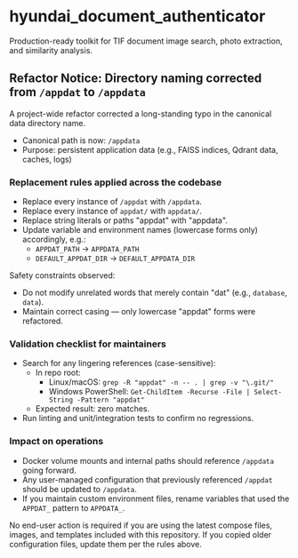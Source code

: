 # hyundai_document_authenticator

Production-ready toolkit for TIF document image search, photo extraction, and similarity analysis.

## Refactor Notice: Directory naming corrected from `/appdat` to `/appdata`

A project-wide refactor corrected a long-standing typo in the canonical data directory name.

- Canonical path is now: `/appdata`
- Purpose: persistent application data (e.g., FAISS indices, Qdrant data, caches, logs)

### Replacement rules applied across the codebase

- Replace every instance of `/appdat` with `/appdata`.
- Replace every instance of `appdat/` with `appdata/`.
- Replace string literals or paths "appdat" with "appdata".
- Update variable and environment names (lowercase forms only) accordingly, e.g.:
  - `APPDAT_PATH` → `APPDATA_PATH`
  - `DEFAULT_APPDAT_DIR` → `DEFAULT_APPDATA_DIR`

Safety constraints observed:
- Do not modify unrelated words that merely contain "dat" (e.g., `database`, `data`).
- Maintain correct casing — only lowercase "appdat" forms were refactored.

### Validation checklist for maintainers

- Search for any lingering references (case-sensitive):
  - In repo root:
    - Linux/macOS: `grep -R "appdat" -n -- . | grep -v "\.git/"`
    - Windows PowerShell: `Get-ChildItem -Recurse -File | Select-String -Pattern "appdat"`
  - Expected result: zero matches.
- Run linting and unit/integration tests to confirm no regressions.

### Impact on operations

- Docker volume mounts and internal paths should reference `/appdata` going forward.
- Any user-managed configuration that previously referenced `/appdat` should be updated to `/appdata`.
- If you maintain custom environment files, rename variables that used the `APPDAT_` pattern to `APPDATA_`.

No end-user action is required if you are using the latest compose files, images, and templates included with this repository. If you copied older configuration files, update them per the rules above.
